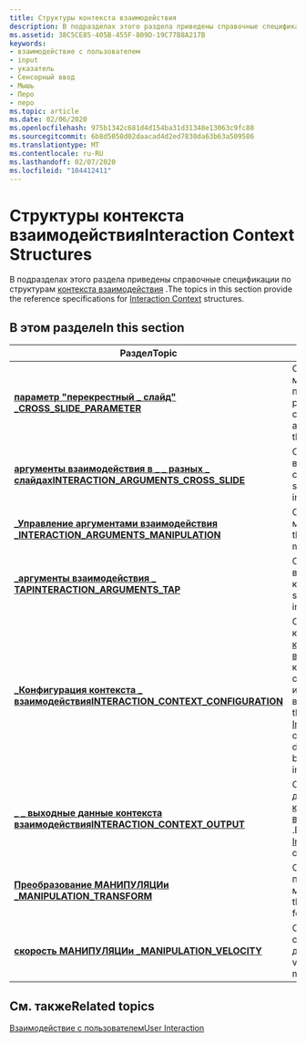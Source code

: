 ```yaml
---
title: Структуры контекста взаимодействия
description: В подразделах этого раздела приведены справочные спецификации по структурам контекста взаимодействия.
ms.assetid: 38C5CE85-405B-455F-809D-19C77B8A217B
keywords:
- взаимодействие с пользователем
- input
- указатель
- Сенсорный ввод
- Мышь
- Перо
- перо
ms.topic: article
ms.date: 02/06/2020
ms.openlocfilehash: 975b1342c681d4d154ba31d31348e13063c9fc88
ms.sourcegitcommit: 6b8d5058d02daacad4d2ed7830da63b63a509586
ms.translationtype: MT
ms.contentlocale: ru-RU
ms.lasthandoff: 02/07/2020
ms.locfileid: "104412411"
---
```

# <a name="interaction-context-structures"></a><span data-ttu-id="06d4d-110">Структуры контекста взаимодействия</span><span class="sxs-lookup"><span data-stu-id="06d4d-110">Interaction Context Structures</span></span>

<span data-ttu-id="06d4d-111">В подразделах этого раздела приведены справочные спецификации по структурам [контекста взаимодействия](interaction-context-portal.md) .</span><span class="sxs-lookup"><span data-stu-id="06d4d-111">The topics in this section provide the reference specifications for [Interaction Context](interaction-context-portal.md) structures.</span></span>

## <a name="in-this-section"></a><span data-ttu-id="06d4d-112">В этом разделе</span><span class="sxs-lookup"><span data-stu-id="06d4d-112">In this section</span></span>

| <span data-ttu-id="06d4d-113">Раздел</span><span class="sxs-lookup"><span data-stu-id="06d4d-113">Topic</span></span> | <span data-ttu-id="06d4d-114">Описание</span><span class="sxs-lookup"><span data-stu-id="06d4d-114">Description</span></span> |
|---|---|
| [<span data-ttu-id="06d4d-115">**параметр "перекрестный \_ слайд" \_**</span><span class="sxs-lookup"><span data-stu-id="06d4d-115">**CROSS\_SLIDE\_PARAMETER**</span></span>](/windows/win32/api/interactioncontext/ns-interactioncontext-cross_slide_parameter)<br/>                           | <span data-ttu-id="06d4d-116">Определяет порог между слайдами и его пороговое значение расстояния.</span><span class="sxs-lookup"><span data-stu-id="06d4d-116">Defines the cross-slide threshold and its distance threshold.</span></span><br/>                                                                                                    |
| [<span data-ttu-id="06d4d-117">**аргументы взаимодействия в \_ \_ разных \_ слайдах**</span><span class="sxs-lookup"><span data-stu-id="06d4d-117">**INTERACTION\_ARGUMENTS\_CROSS\_SLIDE**</span></span>](/windows/win32/api/interactioncontext/ns-interactioncontext-interaction_arguments_cross_slide)<br/>  | <span data-ttu-id="06d4d-118">Определяет состояние взаимодействия между слайдами.</span><span class="sxs-lookup"><span data-stu-id="06d4d-118">Defines the state of the cross-slide interaction.</span></span><br/>                                                                                                                |
| [<span data-ttu-id="06d4d-119">**\_Управление аргументами взаимодействия \_**</span><span class="sxs-lookup"><span data-stu-id="06d4d-119">**INTERACTION\_ARGUMENTS\_MANIPULATION**</span></span>](/windows/win32/api/interactioncontext/ns-interactioncontext-interaction_arguments_manipulation)<br/> | <span data-ttu-id="06d4d-120">Определяет состояние манипуляции.</span><span class="sxs-lookup"><span data-stu-id="06d4d-120">Defines the state of a manipulation.</span></span><br/>                                                                                                                             |
| [<span data-ttu-id="06d4d-121">**\_аргументы взаимодействия \_ TAP**</span><span class="sxs-lookup"><span data-stu-id="06d4d-121">**INTERACTION\_ARGUMENTS\_TAP**</span></span>](/windows/win32/api/interactioncontext/ns-interactioncontext-interaction_arguments_tap)<br/>                   | <span data-ttu-id="06d4d-122">Определяет состояние взаимодействия касания.</span><span class="sxs-lookup"><span data-stu-id="06d4d-122">Defines the state of the tap interaction.</span></span><br/>                                                                                                                        |
| [<span data-ttu-id="06d4d-123">**\_Конфигурация контекста \_ взаимодействия**</span><span class="sxs-lookup"><span data-stu-id="06d4d-123">**INTERACTION\_CONTEXT\_CONFIGURATION**</span></span>](/windows/win32/api/interactioncontext/ns-interactioncontext-interaction_context_configuration)<br/>   | <span data-ttu-id="06d4d-124">Определяет конфигурацию объекта [контекста взаимодействия](interaction-context-portal.md) , который включает, отключает или изменяет поведение взаимодействия.</span><span class="sxs-lookup"><span data-stu-id="06d4d-124">Defines the configuration of an [Interaction Context](interaction-context-portal.md) object that enables, disables, or modifies the behavior of an interaction.</span></span><br/> |
| [<span data-ttu-id="06d4d-125">**\_ \_ выходные данные контекста взаимодействия**</span><span class="sxs-lookup"><span data-stu-id="06d4d-125">**INTERACTION\_CONTEXT\_OUTPUT**</span></span>](/windows/win32/api/interactioncontext/ns-interactioncontext-interaction_context_output)<br/>                 | <span data-ttu-id="06d4d-126">Определяет выходные данные объекта [контекста взаимодействия](interaction-context-portal.md) .</span><span class="sxs-lookup"><span data-stu-id="06d4d-126">Defines the output of the [Interaction Context](interaction-context-portal.md) object.</span></span><br/>                                                                          |
| [<span data-ttu-id="06d4d-127">**Преобразование МАНИПУЛЯЦИи \_**</span><span class="sxs-lookup"><span data-stu-id="06d4d-127">**MANIPULATION\_TRANSFORM**</span></span>](/windows/win32/api/interactioncontext/ns-interactioncontext-manipulation_transform)<br/>                          | <span data-ttu-id="06d4d-128">Определяет данные преобразования для манипуляции.</span><span class="sxs-lookup"><span data-stu-id="06d4d-128">Defines the transformation data for a manipulation.</span></span><br/>                                                                                                              |
| [<span data-ttu-id="06d4d-129">**скорость МАНИПУЛЯЦИи \_**</span><span class="sxs-lookup"><span data-stu-id="06d4d-129">**MANIPULATION\_VELOCITY**</span></span>](/windows/win32/api/interactioncontext/ns-interactioncontext-manipulation_velocity)<br/>                            | <span data-ttu-id="06d4d-130">Определяет скорость обработки данных.</span><span class="sxs-lookup"><span data-stu-id="06d4d-130">Defines the velocity data of a manipulation.</span></span><br/>                                                                                                                     |
## <a name="related-topics"></a><span data-ttu-id="06d4d-131">См. также</span><span class="sxs-lookup"><span data-stu-id="06d4d-131">Related topics</span></span>

[<span data-ttu-id="06d4d-132">Взаимодействие с пользователем</span><span class="sxs-lookup"><span data-stu-id="06d4d-132">User Interaction</span></span>](../user-interaction.md)
